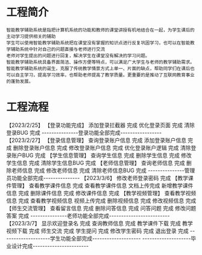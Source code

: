 # 工程简介
    智能教学辅助系统是指把计算机系统的功能和教师的课堂讲授有机地结合在一起，为学生课后的主动学习提供相关的辅助
    学生可以使用智能教学辅助系统把在课堂没有掌握的知识点进行反复巩固学习，也可以在智能教学辅助系统中针对自己的问题直接与老师进行交流
    老师对学生提出的问题进行回复，解决学生在课堂没有解决的学习问题。
    智能教学辅助系统具备界面简洁、操作方便等特点，可以满足广大学生与老师的教学辅助需求。
    智能教学辅助系统的诞生，克服了传统教学情景方式上单一、片面的缺点，帮助同学们在课后也可以自主学习，提高学习效率，也帮助老师提高了教学质量。更重要的是推动了互联网教育事业的蓬勃发展。
# 工程流程
【2023/2/25】
【登录功能完成】
添加登录拦截器 完成
优化登录页面 完成
清除登录BUG 完成
---------------登录功能全部完成-----------------
【2023/2/27】
【登录信息管理】
查询登录账户信息 完成
添加登录账户信息 完成
删除登录账户信息 完成
修改登录账户信息 完成
优化登录账户逻辑 完成
清除登录账户BUG 完成
【学生信息管理】
查询学生信息 完成
删除学生信息 完成
修改学生信息 完成
清除学生信息BUG 完成
【老师信息管理】
查询老师信息 完成
删除老师信息 完成
修改老师信息 完成
清除老师信息BUG 完成
---------------管理员功能全部完成---------------
【2023/3/6】
修改老师登录密码 完成
【教学课件管理】
查看教学课件信息 完成
查看教学课件信息 文档上传完成
新增教学课件信息 完成
删除课件信息 完成
修改课件信息 完成
【教学视频管理】
查看教学视频信息 完成
查看教学视频信息 视频上传完成
删除视频信息 完成
修改视频信息 完成
【师生交流管理】
查看留言信息 完成
删除问答信息 完成
问答问题 完成
修改问题答案 完成
---------------老师功能全部完成-------------------------
【2023/3/7】
显示欢迎登录名 完成
查询教师信息 完成
教学课件下载 完成
教学视频下载 完成
师生交流 完成
学生提问 完成
修改学生密码 完成
退出登录 完成
--------------------学生功能全部完成--------------------
--------------------毕业设计完成-----------------------

